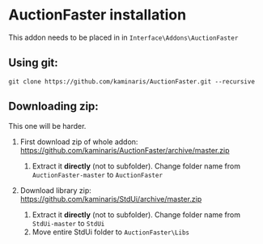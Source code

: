 # AuctionFaster installation

This addon needs to be placed in in `Interface\Addons\AuctionFaster`

## Using git:
```
git clone https://github.com/kaminaris/AuctionFaster.git --recursive
```

## Downloading zip:

This one will be harder. 

1. First download zip of whole addon:  
https://github.com/kaminaris/AuctionFaster/archive/master.zip  
    1. Extract it **directly** (not to subfolder). Change folder name from `AuctionFaster-master` to `AuctionFaster`

2. Download library zip:  
https://github.com/kaminaris/StdUi/archive/master.zip  
    1. Extract it **directly** (not to subfolder). Change folder name from `StdUi-master` to `StdUi`  
    2. Move entire StdUi folder to `AuctionFaster\Libs`
